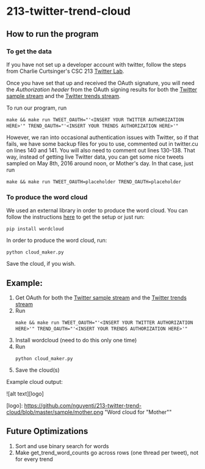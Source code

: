 # 213-twitter-trend-cloud
   
## How to run the program
### To get the data
If you have not set up a developer account with twitter, follow the steps from Charlie Curtsinger's CSC 213 [Twitter Lab](http://www.cs.grinnell.edu/~curtsinger/teaching/2016S/CSC213/labs/twitter/).

Once you have set that up and received the OAuth signature, you will need the *Authorization header* from the OAuth signing results for both the [Twitter sample stream](https://dev.twitter.com/streaming/reference/get/statuses/sample) and the [Twitter trends stream](https://dev.twitter.com/rest/reference/get/trends/place). 

To run our program, run
```
make && make run TWEET_OAUTH="'<INSERT YOUR TWITTER AUTHORIZATION HERE>'" TREND_OAUTH="'<INSERT YOUR TRENDS AUTHORIZATION HERE>'"
```

However, we ran into occasional authentication issues with Twitter, so if that fails, we have some backup files for you to use, commented out in twitter.cu on lines 140 and 141. You will also need to comment out lines 130-138. That way, instead of getting live Twitter data, you can get some nice tweets sampled on May 8th, 2016 around noon, or Mother's day.
In that case, just run
```
make && make run TWEET_OAUTH=placeholder TREND_OAUTH=placeholder
```

### To produce the word cloud
We used an external library in order to produce the word cloud. You can follow the instructions [here](https://github.com/amueller/word_cloud) to get the setup or just run:

```
pip install wordcloud
```

In order to produce the word cloud, run:

```
python cloud_maker.py
```

Save the cloud, if you wish.

## Example:
1. Get OAuth for both the [Twitter sample stream](https://dev.twitter.com/streaming/reference/get/statuses/sample) and the [Twitter trends stream](https://dev.twitter.com/rest/reference/get/trends/place)
2. Run
	```
	make && make run TWEET_OAUTH="'<INSERT YOUR TWITTER AUTHORIZATION HERE>'" TREND_OAUTH="'<INSERT YOUR TRENDS AUTHORIZATION HERE>'"
	```
3. Install wordcloud (need to do this only one time)
4. Run
	```
	python cloud_maker.py
	```
5. Save the cloud(s)

Example cloud output:

![alt text][logo]

[logo]: https://github.com/nguyenti/213-twitter-trend-cloud/blob/master/sample/mother.png "Word cloud for "Mother""

## Future Optimizations
1. Sort and use binary search for words
2. Make get_trend_word_counts go across rows (one thread per tweet), not for every trend
